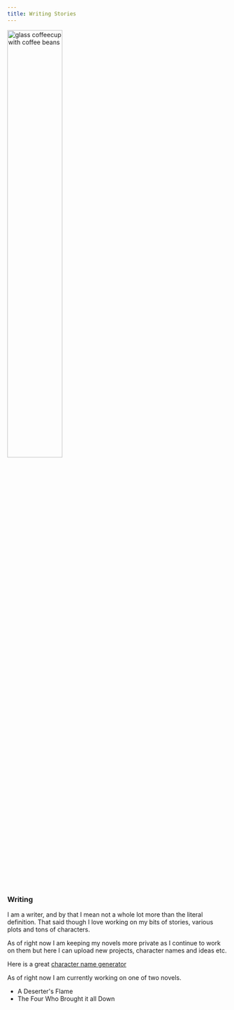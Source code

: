 ```yaml
---
title: Writing Stories 
---
```

<img style="width:50%" src="images/coffeeglass.jpeg" alt="glass coffeecup with coffee beans" />

### Writing 

I am a writer, and by that I mean not a whole lot more than the literal definition. That said though I love working on my bits of stories, various plots and tons of characters.

As of right now I am keeping my novels more private as I continue to work on them but here I can upload new projects, character names and ideas etc.

Here is a great [character name generator](https://www.fantasynamegenerators.com)

As of right now I am currently working on one of two novels. 

- A Deserter's Flame 
- The Four Who Brought it all Down 
   